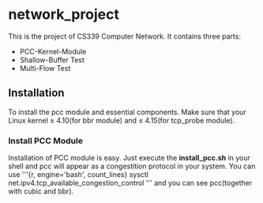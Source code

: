 # network_project

This is the project of CS339 Computer Network. It contains three parts:
+ PCC-Kernel-Module
+ Shallow-Buffer Test
+ Multi-Flow Test

## Installation
To install the pcc module and essential components. Make sure that your Linux kernel $\ge$ 4.10(for bbr module) and $\le$ 4.15(for tcp_probe module). 
### Install PCC Module
Installation of PCC module is easy. Just execute the **install_pcc.sh** in your shell and pcc will appear as a congestition protocol in your system. You can use '''{r, engine='bash', count_lines} 
sysctl net.ipv4.tcp_available_congestion_control
''' and you can see pcc(together with cubic and bbr).
